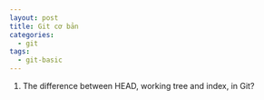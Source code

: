 ```yaml
---
layout: post
title: Git cơ bản
categories:
  - git
tags:
  - git-basic
---
```


1. The difference between HEAD, working tree and index, in Git?
